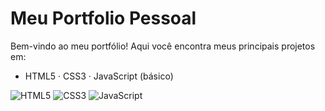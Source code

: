 # Meu Portfolio Pessoal

Bem-vindo ao meu portfólio! Aqui você encontra meus principais projetos em:
- HTML5 · CSS3 · JavaScript (básico)

![HTML5](https://img.shields.io/badge/HTML5-%23E34F26.svg)
![CSS3](https://img.shields.io/badge/CSS3-%231572B6.svg)
![JavaScript](https://img.shields.io/badge/JavaScript-%23F7DF1E.svg)
